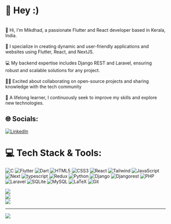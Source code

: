 # 👋 Hey  :)
<br>👋 Hi, I'm Mikdhad, a passionate Flutter and React developer based in Kerala, India.<br> <br>📱 I specialize in creating dynamic and user-friendly applications and websites using Flutter, React, and NextJS.<br> <br>💻 My backend expertise includes Django REST and Laravel, ensuring robust and scalable solutions for any project.<br> <br>🤝🏼  Excited about collaborating on open-source projects and sharing knowledge with the tech community<br> <br>🚀 A lifelong learner, I continuously seek to improve my skills and explore new technologies.

## 🌐 Socials:
[![LinkedIn](https://img.shields.io/badge/LinkedIn-%230077B5.svg?logo=linkedin&logoColor=white)](https://www.linkedin.com/in/mikdhad-k/) 

# 💻 Tech Stack & Tools:
![C](https://img.shields.io/badge/c-%2300599C.svg?style=for-the-badge&logo=c&logoColor=white) 
 ![Flutter](https://img.shields.io/badge/Flutter-%2302569B.svg?style=for-the-badge&logo=Flutter&logoColor=white)
 ![Dart](https://img.shields.io/badge/dart-%230175C2.svg?style=for-the-badge&logo=dart&logoColor=white) 
 ![HTML5](https://img.shields.io/badge/html5-%23E34F26.svg?style=for-the-badge&logo=html5&logoColor=white)
 ![CSS3](https://img.shields.io/badge/css3-%231572B6.svg?style=for-the-badge&logo=css3&logoColor=white)
 ![React](https://img.shields.io/badge/REACT-green?style=for-the-badge&logo=react&logoColor=white&logoSize=auto)
 ![Tailwind](https://img.shields.io/badge/TAIWIND-white?style=for-the-badge&logo=tailwindcss&logoColor=blue&logoSize=auto) 
![JavaScript](https://img.shields.io/badge/javascript-%23323330.svg?style=for-the-badge&logo=javascript&logoColor=%23F7DF1E)
![Next](https://img.shields.io/badge/NEXT_JS-%23968f8f?style=for-the-badge&logo=nextdotjs&logoColor=black&logoSize=auto)
![typescript](https://img.shields.io/badge/TYPESCRIPT-%23F5F5DC?style=for-the-badge&logo=typescript&logoColor=blue&logoSize=auto)
![Redux](https://img.shields.io/badge/REDUX-%23e82315?style=for-the-badge&logo=redux&logoSize=auto)
![Python](https://img.shields.io/badge/python-3670A0?style=for-the-badge&logo=python&logoColor=ffdd54) 
![Django](https://img.shields.io/badge/django-%23092E20.svg?style=for-the-badge&logo=django&logoColor=white) 
![Djangorest](https://img.shields.io/badge/Django_Rest-%23968f8f?style=for-the-badge&logo=django&logoSize=auto)
![PHP](https://img.shields.io/badge/php-%23777BB4.svg?style=for-the-badge&logo=php&logoColor=white) 
![Laravel](https://img.shields.io/badge/LARAVEL-%23333333?style=for-the-badge&logo=laravel&logoSize=auto)
![SQLite](https://img.shields.io/badge/sqlite-%2307405e.svg?style=for-the-badge&logo=sqlite&logoColor=white)
![MySQL](https://img.shields.io/badge/mysql-%2300000f.svg?style=for-the-badge&logo=mysql&logoColor=white)
![LaTeX](https://img.shields.io/badge/latex-%23008080.svg?style=for-the-badge&logo=latex&logoColor=white) 
![Git](https://img.shields.io/badge/Git-%231E90FF?style=for-the-badge&logo=git&logoSize=auto)


 
![](https://github-readme-stats.vercel.app/api?username=Mikku32&theme=dark&hide_border=false&include_all_commits=true&count_private=true)<br/>
![](https://github-readme-streak-stats.herokuapp.com/?user=Mikku32&theme=dark&hide_border=false)<br/>
![](https://github-readme-stats.vercel.app/api/top-langs/?username=Mikku32&theme=dark&hide_border=false&include_all_commits=false&count_private=false&layout=compact)

---
[![](https://visitcount.itsvg.in/api?id=mikku32&label=Profile%20Views&icon=4&pretty=true)](https://visitcount.itsvg.in)
